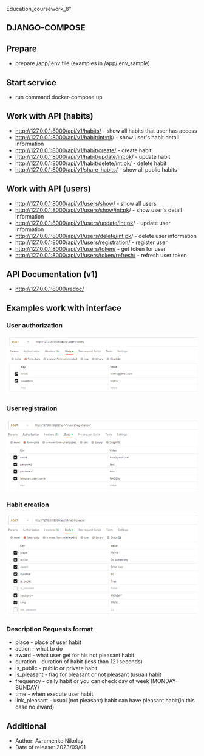 Education_coursework_8" 

## DJANGO-COMPOSE

## Prepare 
* prepare /app/.env file (examples in /app/.env_sample)
## Start service
* run command docker-compose up
## Work with API (habits)
* http://127.0.0.1:8000/api/v1/habits/ - show all habits that user has access
* http://127.0.0.1:8000/api/v1/habit/<int:pk>/ - show user's habit detail information
* http://127.0.0.1:8000/api/v1/habit/create/ - create habit
* http://127.0.0.1:8000/api/v1/habit/update/<int:pk>/ - update habit
* http://127.0.0.1:8000/api/v1/habit/delete/<int:pk>/ - delete habit
* http://127.0.0.1:8000/api/v1/share_habits/ - show all public habits
## Work with API (users)
* http://127.0.0.1:8000/api/v1/users/show/ - show all users
* http://127.0.0.1:8000/api/v1/users/show/<int:pk>/ - show user's detail information
* http://127.0.0.1:8000/api/v1/users/update/<int:pk>/ - update user information
* http://127.0.0.1:8000/api/v1/users/delete/<int:pk>/ - delete user information
* http://127.0.0.1:8000/api/v1/users/registration/ - register user
* http://127.0.0.1:8000/api/v1/users/token/ - get token for user
* http://127.0.0.1:8000/api/v1/users/token/refresh/ - refresh user token
## API Documentation (v1)
* http://127.0.0.1:8000/redoc/
## Examples work with interface
### User authorization
![authorization.PNG](authorization.PNG)
### User registration
![registration.PNG](registration.PNG)
### Habit creation
![create.PNG](create.PNG)

### Description Requests format
* place - place of user habit
* action - what to do
* award - what user get for his not pleasant habit
* duration - duration of habit (less than 121 seconds)
* is_public - public or private habit
* is_pleasant - flag for pleasant or not pleasant (usual) habit
* frequency - daily habit or you can check day of week (MONDAY-SUNDAY)
* time - when execute user habit
* link_pleasant - usual (not pleasant) habit can have pleasant habit(in this case no award)

## Additional
* Author: Avramenko Nikolay
* Date of release: 2023/09/01